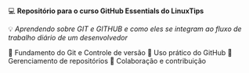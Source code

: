 💻 **Repositório para o curso GitHub Essentials do LinuxTips**

💡 *Aprendendo sobre GIT e GITHUB e como eles se integram ao fluxo de trabalho diário de um desenvolvedor*

🚀 Fundamento do Git e Controle de versão
🚀 Uso prático do GitHub
🚀 Gerenciamento de repositórios
🚀 Colaboração e contribuição 
